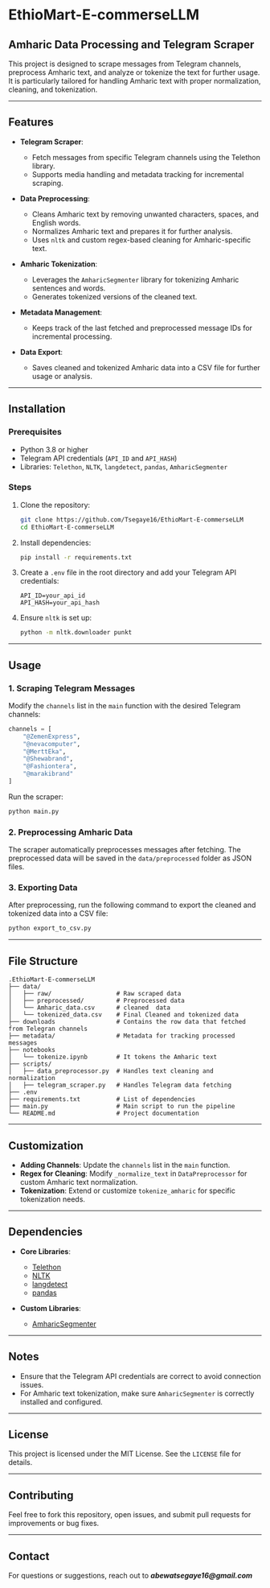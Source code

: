 # EthioMart-E-commerseLLM

## Amharic Data Processing and Telegram Scraper

This project is designed to scrape messages from Telegram channels, preprocess Amharic text, and analyze or tokenize the text for further usage. It is particularly tailored for handling Amharic text with proper normalization, cleaning, and tokenization.

---

## Features

- **Telegram Scraper**:

  - Fetch messages from specific Telegram channels using the Telethon library.
  - Supports media handling and metadata tracking for incremental scraping.

- **Data Preprocessing**:

  - Cleans Amharic text by removing unwanted characters, spaces, and English words.
  - Normalizes Amharic text and prepares it for further analysis.
  - Uses `nltk` and custom regex-based cleaning for Amharic-specific text.

- **Amharic Tokenization**:

  - Leverages the `AmharicSegmenter` library for tokenizing Amharic sentences and words.
  - Generates tokenized versions of the cleaned text.

- **Metadata Management**:

  - Keeps track of the last fetched and preprocessed message IDs for incremental processing.

- **Data Export**:
  - Saves cleaned and tokenized Amharic data into a CSV file for further usage or analysis.

---

## Installation

### Prerequisites

- Python 3.8 or higher
- Telegram API credentials (`API_ID` and `API_HASH`)
- Libraries: `Telethon`, `NLTK`, `langdetect`, `pandas`, `AmharicSegmenter`

### Steps

1. Clone the repository:

   ```bash
   git clone https://github.com/Tsegaye16/EthioMart-E-commerseLLM
   cd EthioMart-E-commerseLLM
   ```

2. Install dependencies:

   ```bash
   pip install -r requirements.txt
   ```

3. Create a `.env` file in the root directory and add your Telegram API credentials:

   ```env
   API_ID=your_api_id
   API_HASH=your_api_hash
   ```

4. Ensure `nltk` is set up:
   ```bash
   python -m nltk.downloader punkt
   ```

---

## Usage

### 1. Scraping Telegram Messages

Modify the `channels` list in the `main` function with the desired Telegram channels:

```python
channels = [
    "@ZemenExpress",
    "@nevacomputer",
    "@MerttEka",
    "@Shewabrand",
    "@Fashiontera",
    "@marakibrand"
]
```

Run the scraper:

```bash
python main.py
```

### 2. Preprocessing Amharic Data

The scraper automatically preprocesses messages after fetching. The preprocessed data will be saved in the `data/preprocessed` folder as JSON files.

### 3. Exporting Data

After preprocessing, run the following command to export the cleaned and tokenized data into a CSV file:

```bash
python export_to_csv.py
```

---

## File Structure

```
.EthioMart-E-commerseLLM
├── data/
│   ├── raw/                  # Raw scraped data
│   ├── preprocessed/         # Preprocessed data
│   └── Amharic_data.csv      # cleaned  data
│   └── tokenized_data.csv    # Final Cleaned and tokenized data
├── downloads                 # Contains the row data that fetched from Telegran channels
├── metadata/                 # Metadata for tracking processed messages
├── notebooks
│   └── tokenize.ipynb        # It tokens the Amharic text
├── scripts/
│   ├── data_preprocessor.py  # Handles text cleaning and normalization
│   ├── telegram_scraper.py   # Handles Telegram data fetching
├── .env
├── requirements.txt          # List of dependencies
├── main.py                   # Main script to run the pipeline
└── README.md                 # Project documentation
```

---

## Customization

- **Adding Channels**: Update the `channels` list in the `main` function.
- **Regex for Cleaning**: Modify `_normalize_text` in `DataPreprocessor` for custom Amharic text normalization.
- **Tokenization**: Extend or customize `tokenize_amharic` for specific tokenization needs.

---

## Dependencies

- **Core Libraries**:

  - [Telethon](https://docs.telethon.dev/)
  - [NLTK](https://www.nltk.org/)
  - [langdetect](https://pypi.org/project/langdetect/)
  - [pandas](https://pandas.pydata.org/)

- **Custom Libraries**:
  - [AmharicSegmenter](https://github.com/)

---

## Notes

- Ensure that the Telegram API credentials are correct to avoid connection issues.
- For Amharic text tokenization, make sure `AmharicSegmenter` is correctly installed and configured.

---

## License

This project is licensed under the MIT License. See the `LICENSE` file for details.

---

## Contributing

Feel free to fork this repository, open issues, and submit pull requests for improvements or bug fixes.

---

## Contact

For questions or suggestions, reach out to **_abewatsegaye16@gmail.com_**
